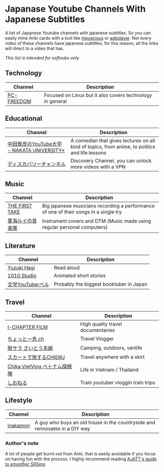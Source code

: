 # Japanase Youtube Channels With Japanese Subtitles
A list of Japanese Youtube channels with japanese subtitles. So you can easily mine Anki cards with a tool like [mpvacious](https://github.com/Ajatt-Tools/mpvacious) or [asbplayer](https://github.com/killergerbah/asbplayer).
Not every video of these channels have japanese subtitles, for this reason, all the links will direct to a video that has. 

*This list is intended for softsubs only*

## Technology

| Channel | Description   |
| ------------------------------------------------------------------ | --------------------------------------------------- |
| [PC-FREEDOM](https://www.youtube.com/watch?v=hNwAhPsin0I/)        | Focused on Linux but it also covers technology in general|


## Educational

| Channel | Description                                              |
| ------------------------------------------------------------------ | -------------------------------------------------------- |
| [中田敦彦のYouTube大学 - NAKATA UNIVERSITY*](https://www.youtube.com/watch?v=PXtRaM8sZRc)  | A comedian that gives lectures on all kind of topics, from anime, to politics and life lessons |
| [ディスカバリーチャンネル](https://www.youtube.com/watch?v=xR3WQvxikqA)  | Discovery Channel, you can unlock more videos with a VPN |


## Music
| Channel | Description      |
| ------------------------------------------------------------------ | -------------------------------------------------------- |
| [THE FIRST TAKE](https://www.youtube.com/watch?v=0mtHh0k6sVg)  | Big japanese musicians recording a performance of one of their songs in a single try | 
| [夏海ルイの音楽隊](https://www.youtube.com/watch?v=Mh_p3yMmt5k) | Instrument covers and DTM (Music made using regular personal computers) |

## Literature
| Channel | Description      |
| ------------------------------------------------------------------ | -------------------------------------------------------- |
| [Yuzuki Hagi](https://www.youtube.com/watch?v=C342-Uj5nQ0)  | Read aloud | 
| [1010 Studio](https://www.youtube.com/watch?v=OSkQy4EvRnE)  | Animated short stories | 
| [文学YouTuberベル](https://www.youtube.com/watch?v=6Y98pbths-U) | Probably the biggest booktuber in Japan |


## Travel
| Channel | Description      |
| --------------------------------------------------------------- | -------------------------------------------------------- |
| [I-CHAPTER FILM ](https://www.youtube.com/watch?v=6ySFvELmPHA)  | High quality travel documentaries | 
| [ちょっと一息 ch](https://www.youtube.com/watch?v=-6ALQf0ICpU) | Travel Vlogger |
| [脱サラ さいとう夫婦](https://www.youtube.com/watch?v=ymUhXb9-s9k) | Camping, outdoors, vanlife  |
| [スカートで旅するCHIERU](https://www.youtube.com/watch?v=hedmHpk5wQk) | Travel anywhere with a skirt |
| [Chika VietVlog ベトナム探検隊](https://www.youtube.com/watch?v=7HkiWBWdK_E) | Life in Vietnam / Thailand |
| [しおねる](https://www.youtube.com/watch?v=BZeAtQtxLpY) | Train youtuber vloggin train trips |


## Lifestyle
| Channel | Description      |
| --------------------------------------------------------------- | -------------------------------------------------------- |
| [inakamon](https://www.youtube.com/watch?v=CWOAPAx_XWE)  | A guy who buys an old house in the countryside and rennovates in a DIY way | 


### Author's note
A lot of people get burnt out from Anki, that is easily avoidable if you focus on having fun with the process. I highly recommend reading [AJATT's guide to smoother SRSing](http://www.alljapaneseallthetime.com/blog/secrets-to-smoother-srsing-part-1-the-srs-is-a-servant-not-a-master/).
